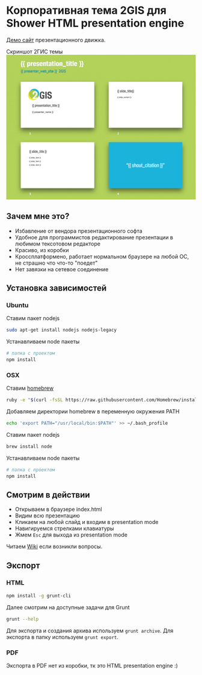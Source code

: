 # Корпоративная тема 2GIS для Shower HTML presentation engine

[Демо сайт](http://shwr.me/) презентационного движка.

Скриншот 2ГИС темы ![./demo.png](./demo.png)

## Зачем мне это?

* Избавление от вендора презентационного софта
* Удобное для программистов редактирование презентации в любимом тексотовом редакторе
* Красиво, из коробки
* Кроссплатформено, работает нормальном браузере на любой ОС, не страшно что что-то "поедет"
* Нет завязки на сетевое соединение

## Установка зависимостей

### Ubuntu

Ставим пакет nodejs

```sh
sudo apt-get install nodejs nodejs-legacy
```

Устанавливаем node пакеты
```sh
# папка с проектом
npm install
```

### OSX

Ставим [homebrew](http://brew.sh/)

```sh
ruby -e "$(curl -fsSL https://raw.githubusercontent.com/Homebrew/install/master/install)"
```

Добавляем директории homebrew в переменную окружения PATH
```sh
echo 'export PATH="/usr/local/bin:$PATH"' >> ~/.bash_profile
```

Ставим пакет nodejs

```sh
brew install node
```

Устанавливаем node пакеты
```sh
# папка с проектом
npm install
```

## Смотрим в действии

- Открываем в браузере index.html
- Видим всю презентацию
- Кликаем на любой слайд и входим в presentation mode
- Навигируемся стрелками клавиатуры
- Жмем `Esc` для выхода из presentation mode

Читаем [Wiki](https://github.com/shower/shower/wiki) если возникли вопросы.

## Экспорт

### HTML

```sh
npm install -g grunt-cli
```

Далее смотрим на доступные задачи для Grunt

```sh
grunt --help
```

Для экспорта и создания архива используем `grunt archive`. Для экспорта в папку используем `grunt export`.

### PDF

Экспорта в PDF нет из коробки, тк это HTML presentation engine :)
